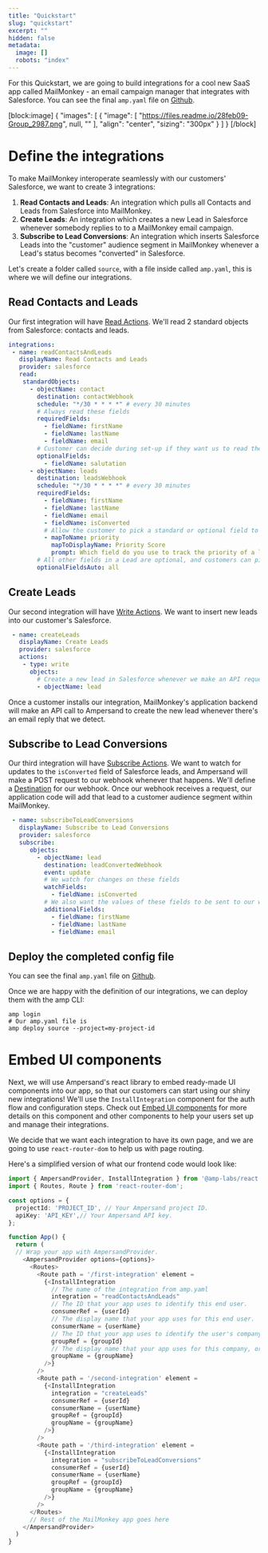 ```yaml
---
title: "Quickstart"
slug: "quickstart"
excerpt: ""
hidden: false
metadata: 
  image: []
  robots: "index"
---
```

For this Quickstart, we are going to build integrations for a cool new SaaS app called MailMonkey - an email campaign manager that integrates with Salesforce. You can see the final `amp.yaml` file on [Github](https://github.com/amp-labs/samples/blob/main/quickstart/amp.yaml).

[block:image]
{
  "images": [
    {
      "image": [
        "https://files.readme.io/28feb09-Group_2987.png",
        null,
        ""
      ],
      "align": "center",
      "sizing": "300px"
    }
  ]
}
[/block]


# Define the integrations

To make MailMonkey interoperate seamlessly with our customers' Salesforce, we want to create 3 integrations:

1. **Read Contacts and Leads**: An integration which pulls all Contacts and Leads from Salesforce into MailMonkey.
2. **Create Leads**: An integration which creates a new Lead in Salesforce whenever somebody replies to to a MailMonkey email campaign.
3. **Subscribe to Lead Conversions**: An integration which inserts Salesforce Leads into the "customer" audience segment in MailMonkey whenever a Lead's status becomes "converted" in Salesforce.

Let's create a folder called `source`, with a file inside called `amp.yaml`, this is where we will define our integrations.

## Read Contacts and Leads

Our first integration will have [Read Actions](doc:read-actions). We'll read 2 standard objects from Salesforce: contacts and leads.

```yaml
integrations:
 - name: readContactsAndLeads
   displayName: Read Contacts and Leads
   provider: salesforce
   read:
    standardObjects:
      - objectName: contact
        destination: contactWebhook
        schedule: "*/30 * * * *" # every 30 minutes
        # Always read these fields
        requiredFields:
          - fieldName: firstName
          - fieldName: lastName
          - fieldName: email
        # Customer can decide during set-up if they want us to read these fields
        optionalFields:
          - fieldName: salutation
      - objectName: leads
        destination: leadsWebhook
        schedule: "*/30 * * * *" # every 30 minutes
        requiredFields:
          - fieldName: firstName
          - fieldName: lastName
          - fieldName: email
          - fieldName: isConverted
          # Allow the customer to pick a standard or optional field to map to priority score
          - mapToName: priority
            mapToDisplayName: Priority Score
            prompt: Which field do you use to track the priority of a lead?
        # All other fields in a Lead are optional, and customers can pick during set up
        optionalFieldsAuto: all
```

## Create Leads

Our second integration will have [Write Actions](doc:write-actions). We want to insert new leads into our customer's Salesforce.

```yaml
 - name: createLeads
   displayName: Create Leads
   provider: salesforce
   actions:
    - type: write
      objects:
        # Create a new lead in Salesforce whenever we make an API request.
        - objectName: lead
```

Once a customer installs our integration, MailMonkey's application backend will make an API call to Ampersand to create the new lead whenever there's an email reply that we detect.

## Subscribe to Lead Conversions

Our third integration will have [Subscribe Actions](doc:subscribe-actions). We want to watch for updates to the `isConverted` field of Salesforce leads, and Ampersand will make a POST request to our webhook whenever that happens. We'll define a [Destination](doc:destinations) for our webhook. Once our webhook receives a request, our application code will add that lead to a customer audience segment within MailMonkey.

```yaml
 - name: subscribeToLeadConversions
   displayName: Subscribe to Lead Conversions
   provider: salesforce
   subscribe:
      objects:
        - objectName: lead
          destination: leadConvertedWebhook          
          event: update
          # We watch for changes on these fields
          watchFields:
            - fieldName: isConverted
          # We also want the values of these fields to be sent to our webhook.
          additionalFields:
            - fieldName: firstName
            - fieldName: lastName
            - fieldName: email            
```

## Deploy the completed config file

You can see the final `amp.yaml` file on [Github](https://github.com/amp-labs/samples/blob/main/quickstart/amp.yaml). 

Once we are happy with the definition of our integrations, we can deploy them with the amp CLI:

```
amp login
# Our amp.yaml file is
amp deploy source --project=my-project-id
```

# Embed UI components

Next, we will use Ampersand's react library to embed ready-made UI components into our app, so that our customers can start using our shiny new integrations! We'll use the `InstallIntegration` component for the auth flow and configuration steps. Check out [Embed UI components](doc:embeddable-ui-components) for more details on this component and other components to help your users set up and manage their integrations. 

We decide that we want each integration to have its own page, and we are going to use `react-router-dom` to help us with page routing.

Here's a simplified version of what our frontend code would look like:

```typescript
import { AmpersandProvider, InstallIntegration } from '@amp-labs/react';
import { Routes, Route } from 'react-router-dom';

const options = {
  projectId: 'PROJECT_ID', // Your Ampersand project ID.
  apiKey: 'API_KEY',// Your Ampersand API key.
};

function App() {
  return (
  // Wrap your app with AmpersandProvider.
    <AmpersandProvider options={options}>
      <Routes>
        <Route path = '/first-integration' element =
          {<InstallIntegration 
            // The name of the integration from amp.yaml
            integration = "readContactsAndLeads"
            // The ID that your app uses to identify this end user.
            consumerRef = {userId}
            // The display name that your app uses for this end user.
            consumerName = {userName}
            // The ID that your app uses to identify the user's company, org, or team.
            groupRef = {groupId}
            // The display name that your app uses for this company, org or team.
            groupName = {groupName}
          />}
        />
        <Route path = '/second-integration' element =
          {<InstallIntegration 
            integration = "createLeads"
            consumerRef = {userId}
            consumerName = {userName}
            groupRef = {groupId}
            groupName = {groupName}
          />}
        />
        <Route path = '/third-integration' element =
          {<InstallIntegration 
            integration = "subscribeToLeadConversions"
            consumerRef = {userId}
            consumerName = {userName}
            groupRef = {groupId}
            groupName = {groupName}
          />}
        />          
      </Routes>
      // Rest of the MailMonkey app goes here
    </AmpersandProvider>
  )
}
```
